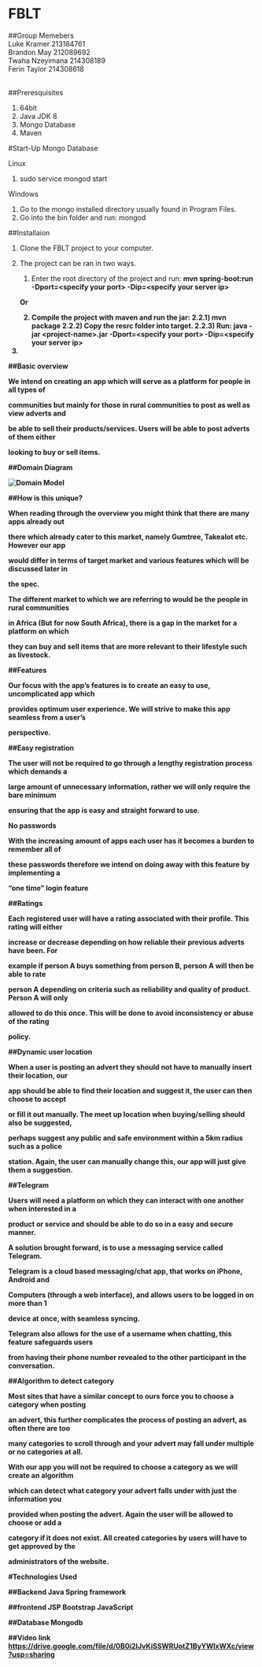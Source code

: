# FBLT

##Group Memebers</br>
Luke Kramer		  213184761</br>
Brandon May 		212089692</br>
Twaha	Nzeyimana 214308189</br>
Ferin Taylor 		214308618</br></br>

##Preresquisites

1. 64bit 
1. Java JDK 8
2. Mongo Database
3. Maven

#Start-Up Mongo Database

Linux

1. sudo service mongod start

Windows

1. Go to the mongo installed directory usually found in Program Files.
2. Go into the bin folder and run: mongod

##Installaion

1. Clone the FBLT project to your computer. 

2. The project can be ran in two ways.

   1. Enter the root directory of the project and run: <b>mvn spring-boot:run -Dport=&lt;specify your port&gt; -Dip=&lt;specify your server ip&gt;<b>
    
    Or
    
   2. Compile the project with maven and run the jar:
        2.2.1) mvn package
        2.2.2) Copy the resrc folder into target.
        2.2.3) Run: <b>java -jar &lt;project-name&gt;.jar -Dport=&lt;specify your port&gt; -Dip=&lt;specify your server ip&gt;<b>
          
3. 

##Basic overview

We intend on creating an app which will serve as a platform for people in all types of

communities but mainly for those in rural communities to post as well as view adverts and

be able to sell their products/services. Users will be able to post adverts of them either

looking to buy or sell items.

##Domain Diagram

![Domain Model](/ERD.png)

##How is this unique?

When reading through the overview you might think that there are many apps already out

there which already cater to this market, namely Gumtree, Takealot etc. However our app

would differ in terms of target market and various features which will be discussed later in

the spec.

The different market to which we are referring to would be the people in rural communities

in Africa (But for now South Africa), there is a gap in the market for a platform on which

they can buy and sell items that are more relevant to their lifestyle such as livestock.

##Features

Our focus with the app’s features is to create an easy to use, uncomplicated app which

provides optimum user experience. We will strive to make this app seamless from a user’s

perspective.

##Easy registration

The user will not be required to go through a lengthy registration process which demands a

large amount of unnecessary information, rather we will only require the bare minimum

ensuring that the app is easy and straight forward to use.

No passwords

With the increasing amount of apps each user has it becomes a burden to remember all of

these passwords therefore we intend on doing away with this feature by implementing a

“one time” login feature

##Ratings

Each registered user will have a rating associated with their profile. This rating will either

increase or decrease depending on how reliable their previous adverts have been. For

example if person A buys something from person B, person A will then be able to rate

person A depending on criteria such as reliability and quality of product. Person A will only

allowed to do this once. This will be done to avoid inconsistency or abuse of the rating

policy.

##Dynamic user location

When a user is posting an advert they should not have to manually insert their location, our

app should be able to find their location and suggest it, the user can then choose to accept

or fill it out manually. The meet up location when buying/selling should also be suggested,

perhaps suggest any public and safe environment within a 5km radius such as a police

station. Again, the user can manually change this, our app will just give them a suggestion.

##Telegram

Users will need a platform on which they can interact with one another when interested in a

product or service and should be able to do so in a easy and secure manner.

A solution brought forward, is to use a messaging service called Telegram.

Telegram is a cloud based messaging/chat app, that works on iPhone, Android and

Computers (through a web interface), and allows users to be logged in on more than 1

device at once, with seamless syncing.

Telegram also allows for the use of a username when chatting, this feature safeguards users

from having their phone number revealed to the other participant in the conversation.

##Algorithm to detect category

Most sites that have a similar concept to ours force you to choose a category when posting

an advert, this further complicates the process of posting an advert, as often there are too

many categories to scroll through and your advert may fall under multiple or no categories at all.

With our app you will not be required to choose a category as we will create an algorithm

which can detect what category your advert falls under with just the information you

provided when posting the advert. Again the user will be allowed to choose or add a

category if it does not exist. All created categories by users will have to get approved by the

administrators of the website.


#Technologies Used

##Backend
Java
Spring framework</br>

##frontend
JSP
Bootstrap
JavaScript</br>

##Database
Mongodb</br>

##Video link
https://drive.google.com/file/d/0B0i2lJvKiSSWRUotZ1ByYWlxWXc/view?usp=sharing</br>
